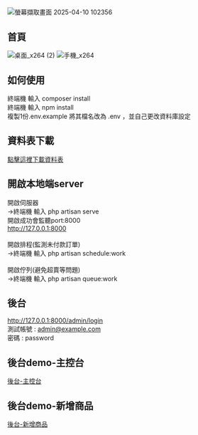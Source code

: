 ##
![螢幕擷取畫面 2025-04-10 102356](https://github.com/user-attachments/assets/d8cfb19e-19ca-42c2-a70c-381102da0bb4)


## 首頁
![桌面_x264 (2)](https://github.com/user-attachments/assets/b6f5cab1-150f-4231-aa4f-b3fea32353d6)
![手機_x264](https://github.com/user-attachments/assets/9db5b6e7-6d47-4824-861f-6ddac74b497d)

## 如何使用
終端機 輸入
composer install
</br>
終端機 輸入
npm install
</br>
複製1份.env.example 將其檔名改為 .env ，並自己更改資料庫設定
</br>

## 資料表下載

[點擊這裡下載資料表](https://drive.google.com/file/d/1LfvcsFutw7XaaEMK16vUreSlecN2e9Bn/view?usp=sharing)

## 開啟本地端server
開啟伺服器
</br>
->終端機 輸入 php artisan serve
</br>
開啟成功會監聽port:8000
</br>
http://127.0.0.1:8000
</br>
</br>
開啟排程(監測未付款訂單)
</br>
->終端機 輸入 php artisan schedule:work
</br>
</br>
開啟佇列(避免超賣等問題)
</br>
->終端機 輸入 php artisan queue:work


## 後台
http://127.0.0.1:8000/admin/login
</br>
測試帳號 : admin@example.com
</br>
密碼     : password

## 後台demo-主控台
[後台-主控台](https://github.com/user-attachments/assets/e0c8164f-f69d-4715-9c2a-ba63ff656d83)

## 後台demo-新增商品
[後台-新增商品](https://github.com/user-attachments/assets/e6cc48c2-32ea-4fa5-a4e0-7a68700c0756)






